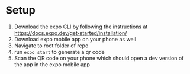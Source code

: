 # Setup

1. Download the expo CLI by following the instructions at https://docs.expo.dev/get-started/installation/
2. Download expo mobile app on your phone as well
3. Navigate to root folder of repo
4. run `expo start` to generate a qr code
5. Scan the QR code on your phone which should open a dev version of the app in the expo mobile app
